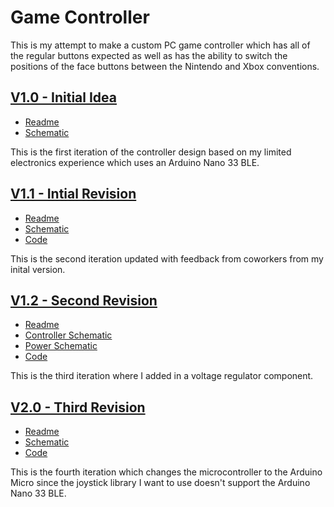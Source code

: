 # Game Controller

This is my attempt to make a custom PC game controller which has all of the regular buttons expected as well as has the ability to switch the positions of the face buttons between the Nintendo and Xbox conventions.

## [V1.0 - Initial Idea](V1.0)
- [Readme](V1.0/readme.md)
- [Schematic](V1.0/circuit.png)

This is the first iteration of the controller design based on my limited electronics experience which uses an Arduino Nano 33 BLE.

## [V1.1 - Intial Revision](V1.1)
- [Readme](V1.1/readme.md)
- [Schematic](V1.1/schematic.png)
- [Code](V1.1/code/code.ino)

This is the second iteration updated with feedback from coworkers from my inital version.

## [V1.2 - Second Revision](V1.2)
- [Readme](V1.2/readme.md)
- [Controller Schematic](V1.2/schematic-Controller.png)
- [Power Schematic](V1.2/schematic-Power.png)
- [Code](V1.2/code/code.ino)

This is the third iteration where I added in a voltage regulator component.

## [V2.0 - Third Revision](V2.0)
- [Readme](V2.0/readme.md)
- [Schematic](V2.0/schematic.png)
- [Code](V2.0/code/code.ino)

This is the fourth iteration which changes the microcontroller to the Arduino Micro since the joystick library I want to use doesn't support the Arduino Nano 33 BLE.
